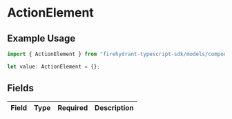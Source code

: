 # ActionElement

## Example Usage

```typescript
import { ActionElement } from "firehydrant-typescript-sdk/models/components";

let value: ActionElement = {};
```

## Fields

| Field       | Type        | Required    | Description |
| ----------- | ----------- | ----------- | ----------- |